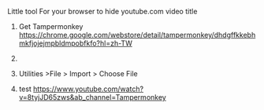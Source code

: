 Little tool For your browser to hide youtube.com video title

1. Get Tampermonkey
https://chrome.google.com/webstore/detail/tampermonkey/dhdgffkkebhmkfjojejmpbldmpobfkfo?hl=zh-TW

2. 
3. Utilities >File > Import > Choose File


3. test
https://www.youtube.com/watch?v=8tyjJD65zws&ab_channel=Tampermonkey
